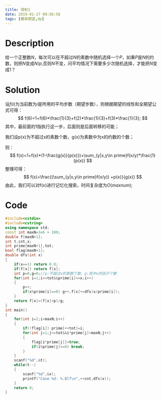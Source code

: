 ```yaml
---
title: 得到1
date: 2019-01-27 09:56:58
tags: [概率期望,dp]
---
```


# Description

给一个正整数$N$，每次可以在不超过$N$的素数中随机选择一个$P$，如果$P$是$N$的约数，则把$N$变成$N/p$,否则$N$不变，问平均情况下需要多少次随机选择，才能把$N$变成$1$？

<!--more-->

# Solution

设$f(i)$为当前数为$i$是所用的平均步数（期望步数），则根据期望的线性和全期望公式可得：
$$
f(6)=1+f(6)*\frac{1}{3}+f(2)*\frac{1}{3}+f(3)*\frac{1}{3};
$$
其中，最前面的1指执行这一步，后面则是后面转移的可能；

我们设p(x)为不超过x的素数个数，g(x)为素数中为x的约数的个数；

则：
$$
f(x)=1+f(x)*(1-\frac{g(x)}{p(x)})+\sum_{y|x,y\in prime}f(x/y)*\frac{1}{p(x)}
$$
整理可得：
$$
f(x)=\frac{(\sum_{y|x,y\in prime}f(x/y)) +p(x)}{g(x)}
$$
由此，我们可以对f(x)进行记忆化搜索，时间复杂度为$O(maxnum)$;

# Code

```c++
#include<cstdio>
#include<cstring>
using namespace std;
const int maxN=1e6 + 100;
double f[maxN+1];
int t,cnt,x;
int prime[maxN+1],tot;
bool flag[maxN+1];
double dfs(int x)
{
	if(x==1) return 0.0;
	if(f[x]) return f[x];
	int p=0,g=0;//p:不超过x的素数个数，g:其中x的因子个数 
	for(int i=1;i<=tot&&prime[i]<=x;i++)
	{
		p++;
		if(x%prime[i]==0) g++,f[x]+=dfs(x/prime[i]);
	}
	return f[x]=(f[x]+p)/g;
}
int main()
{
	for(int i=2;i<maxN;i++)
	{
		if(!flag[i]) prime[++tot]=i;
		for(int j=1;j<=tot&&i*prime[j]<maxN;j++)
		{
			flag[i*prime[j]]=true;
			if(i%prime[j]==0) break;
		} 
	}
	scanf("%d",&t);
	while(t--)
	{
		scanf("%d",&x);
		printf("Case %d: %.8lf\n",++cnt,dfs(x));
	}
	return 0;
}
```

